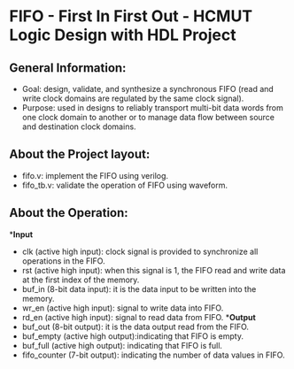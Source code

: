 # FIFO - First In First Out - HCMUT Logic Design with HDL Project

## General Information:
- Goal: design, validate, and synthesize a synchronous FIFO (read and write clock domains are regulated by the same clock signal).
- Purpose: used in designs to reliably transport multi-bit data words from one clock domain to another or to manage data flow between source and destination clock domains.

## About the Project layout:
- fifo.v: implement the FIFO using verilog.
- fifo_tb.v: validate the operation of FIFO using waveform.

## About the Operation:
***Input**
- clk (active high input): clock signal is provided to synchronize all operations in the
FIFO.
- rst (active high input): when this signal is 1, the FIFO read and write data at the first index of the memory.
- buf_in (8-bit data input): it is the data input to be written into the memory.
- wr_en (active high input): signal to write data into FIFO.
- rd_en (active high input): signal to read data from FIFO.
***Output**
- buf_out (8-bit output): it is the data output read from the FIFO.
- buf_empty (active high output):indicating that FIFO is empty.
- buf_full (active high output): indicating that FIFO is full.
- fifo_counter (7-bit output): indicating the number of data values in FIFO.

